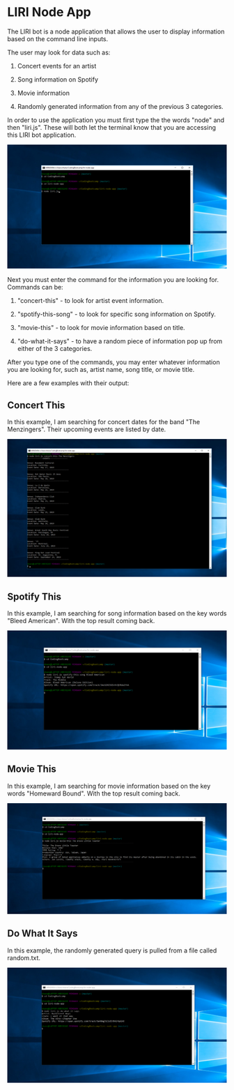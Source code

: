 # **LIRI Node App**

The LIRI bot is a node application that allows the user to display information based on the command line inputs.

The user may look for data such as:

1. Concert events for an artist

2. Song information on Spotify

3. Movie information

4. Randomly generated information from any of the previous 3 categories.

In order to use the application you must first type the the words "node" and then "liri.js". These will both let the terminal know that you are accessing this LIRI bot application.


![alt text](images/shot-1.png)


Next you must enter the command for the information you are looking for. Commands can be:

1. "concert-this" - to look for artist event information.

2. "spotify-this-song" - to look for specific song information on Spotify.

3. "movie-this" - to look for movie information based on title.

4. "do-what-it-says" - to have a random piece of information pop up from either of the 3 categories.

After you type one of the commands, you may enter whatever information you are looking for, such as, artist name, song title, or movie title.

Here are a few examples with their output:

## **Concert This**

In this example, I am searching for concert dates for the band "The Menzingers". Their upcoming events are listed by date.


![alt text](images/shot-2.png)


## **Spotify This**

In this example, I am searching for song information based on the key words "Bleed American". With the top result coming back.


![alt text](images/shot-3.png)



## **Movie This**

In this example, I am searching for movie information based on the key words "Homeward Bound". With the top result coming back.


![alt text](images/shot-4.png)


## **Do What It Says**

In this example, the randomly generated query is pulled from a file called random.txt.


![alt text](images/shot-5.png)

